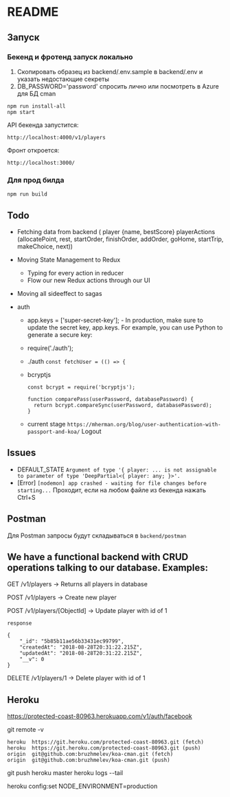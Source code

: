 # README

## Запуск

### Бекенд и фротенд запуск локально

1. Скопировать образец из backend/.env.sample в backend/.env и указать недостающие секреты
1. DB_PASSWORD='password' спросить лично или посмотреть в Azure для БД cman

```
npm run install-all
npm start
```

API бекенда запустится:

`http://localhost:4000/v1/players`

Фронт откроется:

`http://localhost:3000/`

### Для прод билда

```
npm run build
```

## Todo

- Fetching data from backend (
  player {name, bestScore}
  playerActions (allocatePoint, rest, startOrder, finishOrder, addOrder, goHome, startTrip, makeChoice, next))
- Moving State Management to Redux
  - Typing for every action in reducer
  - Flow our new Redux actions through our UI
- Moving all sideeffect to sagas
- auth

  - app.keys = ['super-secret-key']; - In production, make sure to update the secret key, app.keys. For example, you can use Python to generate a secure key:
  - require('./auth');
  - ./auth `const fetchUser = (() => {`
  - bcryptjs

    ```
    const bcrypt = require('bcryptjs');

    function comparePass(userPassword, databasePassword) {
      return bcrypt.compareSync(userPassword, databasePassword);
    }
    ```

  - current stage `https://mherman.org/blog/user-authentication-with-passport-and-koa/` Logout

## Issues

- DEFAULT_STATE `Argument of type '{ player: ... is not assignable to parameter of type 'DeepPartial<{ player: any; }>'.`
- [Error] `[nodemon] app crashed - waiting for file changes before starting...` Проходит, если на любом файле из бекенда нажать Ctrl+S

## Postman

Для Postman запросы будут складываться в `backend/postman`

## We have a functional backend with CRUD operations talking to our database. Examples:

GET /v1/players -> Returns all players in database

POST /v1/players -> Create new player

POST /v1/players/[ObjectId] -> Update player with id of 1

```
response

{
    "_id": "5b85b11ae56b33431ec99799",
    "createdAt": "2018-08-28T20:31:22.215Z",
    "updatedAt": "2018-08-28T20:31:22.215Z",
    "__v": 0
}
```

DELETE /v1/players/1 -> Delete player with id of 1

## Heroku

https://protected-coast-80963.herokuapp.com/v1/auth/facebook

git remote -v

```
heroku  https://git.heroku.com/protected-coast-80963.git (fetch)
heroku  https://git.heroku.com/protected-coast-80963.git (push)
origin  git@github.com:bruzhmelev/koa-cman.git (fetch)
origin  git@github.com:bruzhmelev/koa-cman.git (push)
```

git push heroku master
heroku logs --tail

heroku config:set NODE_ENVIRONMENT=production
